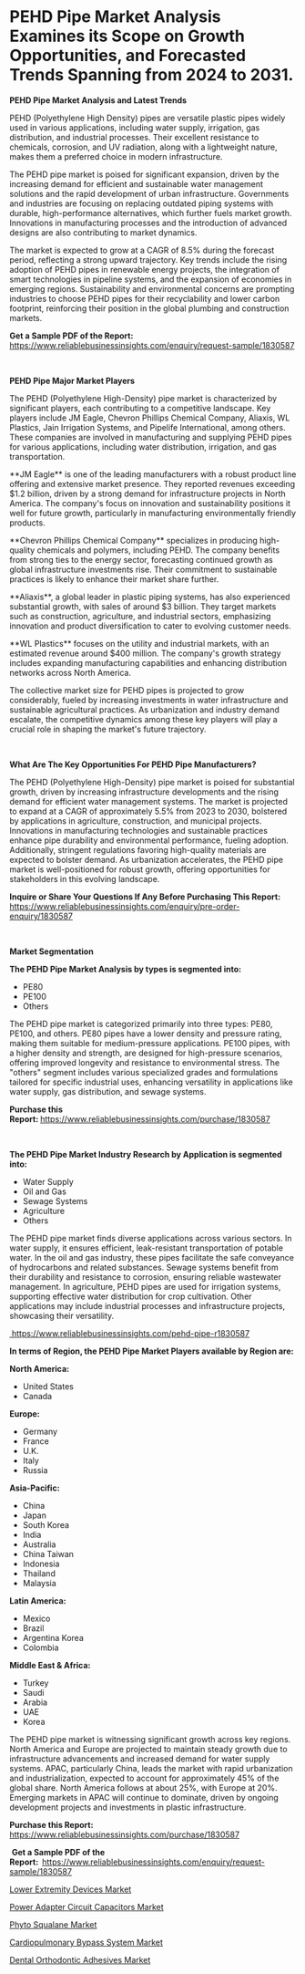 <p><h1>PEHD Pipe Market Analysis Examines its Scope on Growth Opportunities, and Forecasted Trends Spanning from 2024 to 2031.</h1></p><p><strong>PEHD Pipe Market Analysis and Latest Trends</strong></p>
<p><p>PEHD (Polyethylene High Density) pipes are versatile plastic pipes widely used in various applications, including water supply, irrigation, gas distribution, and industrial processes. Their excellent resistance to chemicals, corrosion, and UV radiation, along with a lightweight nature, makes them a preferred choice in modern infrastructure. </p><p>The PEHD pipe market is poised for significant expansion, driven by the increasing demand for efficient and sustainable water management solutions and the rapid development of urban infrastructure. Governments and industries are focusing on replacing outdated piping systems with durable, high-performance alternatives, which further fuels market growth. Innovations in manufacturing processes and the introduction of advanced designs are also contributing to market dynamics. </p><p>The market is expected to grow at a CAGR of 8.5% during the forecast period, reflecting a strong upward trajectory. Key trends include the rising adoption of PEHD pipes in renewable energy projects, the integration of smart technologies in pipeline systems, and the expansion of economies in emerging regions. Sustainability and environmental concerns are prompting industries to choose PEHD pipes for their recyclability and lower carbon footprint, reinforcing their position in the global plumbing and construction markets.</p></p>
<p><strong>Get a Sample PDF of the Report:&nbsp;</strong> <a href="https://www.reliablebusinessinsights.com/enquiry/request-sample/1830587?utm_campaign=75&utm_medium=2&utm_source=Github&utm_content=ia&utm_term=10112024&utm_id=pehd-pipe">https://www.reliablebusinessinsights.com/enquiry/request-sample/1830587</a></p>
<p>&nbsp;</p>
<p><strong>PEHD Pipe Major Market Players</strong></p>
<p><p>The PEHD (Polyethylene High-Density) pipe market is characterized by significant players, each contributing to a competitive landscape. Key players include JM Eagle, Chevron Phillips Chemical Company, Aliaxis, WL Plastics, Jain Irrigation Systems, and Pipelife International, among others. These companies are involved in manufacturing and supplying PEHD pipes for various applications, including water distribution, irrigation, and gas transportation.</p><p>**JM Eagle** is one of the leading manufacturers with a robust product line offering and extensive market presence. They reported revenues exceeding $1.2 billion, driven by a strong demand for infrastructure projects in North America. The company's focus on innovation and sustainability positions it well for future growth, particularly in manufacturing environmentally friendly products.</p><p>**Chevron Phillips Chemical Company** specializes in producing high-quality chemicals and polymers, including PEHD. The company benefits from strong ties to the energy sector, forecasting continued growth as global infrastructure investments rise. Their commitment to sustainable practices is likely to enhance their market share further.</p><p>**Aliaxis**, a global leader in plastic piping systems, has also experienced substantial growth, with sales of around $3 billion. They target markets such as construction, agriculture, and industrial sectors, emphasizing innovation and product diversification to cater to evolving customer needs.</p><p>**WL Plastics** focuses on the utility and industrial markets, with an estimated revenue around $400 million. The company's growth strategy includes expanding manufacturing capabilities and enhancing distribution networks across North America.</p><p>The collective market size for PEHD pipes is projected to grow considerably, fueled by increasing investments in water infrastructure and sustainable agricultural practices. As urbanization and industry demand escalate, the competitive dynamics among these key players will play a crucial role in shaping the market's future trajectory.</p></p>
<p>&nbsp;</p>
<p><strong>What Are The Key Opportunities For PEHD Pipe Manufacturers?</strong></p>
<p><p>The PEHD (Polyethylene High-Density) pipe market is poised for substantial growth, driven by increasing infrastructure developments and the rising demand for efficient water management systems. The market is projected to expand at a CAGR of approximately 5.5% from 2023 to 2030, bolstered by applications in agriculture, construction, and municipal projects. Innovations in manufacturing technologies and sustainable practices enhance pipe durability and environmental performance, fueling adoption. Additionally, stringent regulations favoring high-quality materials are expected to bolster demand. As urbanization accelerates, the PEHD pipe market is well-positioned for robust growth, offering opportunities for stakeholders in this evolving landscape.</p></p>
<p><strong>Inquire or Share Your Questions If Any Before Purchasing This Report:</strong> <a href="https://www.reliablebusinessinsights.com/enquiry/pre-order-enquiry/1830587?utm_campaign=75&utm_medium=2&utm_source=Github&utm_content=ia&utm_term=10112024&utm_id=pehd-pipe">https://www.reliablebusinessinsights.com/enquiry/pre-order-enquiry/1830587</a></p>
<p>&nbsp;</p>
<p><strong>Market Segmentation</strong></p>
<p><strong>The PEHD Pipe Market Analysis by types is segmented into:</strong></p>
<p><ul><li>PE80</li><li>PE100</li><li>Others</li></ul></p>
<p><p>The PEHD pipe market is categorized primarily into three types: PE80, PE100, and others. PE80 pipes have a lower density and pressure rating, making them suitable for medium-pressure applications. PE100 pipes, with a higher density and strength, are designed for high-pressure scenarios, offering improved longevity and resistance to environmental stress. The "others" segment includes various specialized grades and formulations tailored for specific industrial uses, enhancing versatility in applications like water supply, gas distribution, and sewage systems.</p></p>
<p><strong>Purchase this Report:&nbsp;</strong><a href="https://www.reliablebusinessinsights.com/purchase/1830587?utm_campaign=75&utm_medium=2&utm_source=Github&utm_content=ia&utm_term=10112024&utm_id=pehd-pipe">https://www.reliablebusinessinsights.com/purchase/1830587</a></p>
<p>&nbsp;</p>
<p><strong>The PEHD Pipe Market Industry Research by Application is segmented into:</strong></p>
<p><ul><li>Water Supply</li><li>Oil and Gas</li><li>Sewage Systems</li><li>Agriculture</li><li>Others</li></ul></p>
<p><p>The PEHD pipe market finds diverse applications across various sectors. In water supply, it ensures efficient, leak-resistant transportation of potable water. In the oil and gas industry, these pipes facilitate the safe conveyance of hydrocarbons and related substances. Sewage systems benefit from their durability and resistance to corrosion, ensuring reliable wastewater management. In agriculture, PEHD pipes are used for irrigation systems, supporting effective water distribution for crop cultivation. Other applications may include industrial processes and infrastructure projects, showcasing their versatility.</p></p>
<p><a href="https://www.reliablebusinessinsights.com/pehd-pipe-r1830587?utm_campaign=75&utm_medium=2&utm_source=Github&utm_content=ia&utm_term=10112024&utm_id=pehd-pipe">&nbsp;https://www.reliablebusinessinsights.com/pehd-pipe-r1830587</a></p>
<p><strong>In terms of Region, the PEHD Pipe Market Players available by Region are:</strong></p>
<p>
    <p> <strong> North America: </strong>
        <ul>
            <li>United States</li>
            <li>Canada</li>
        </ul>
        </p> 
    <p> <strong> Europe: </strong>
        <ul>
            <li>Germany</li>
            <li>France</li>
            <li>U.K.</li>
            <li>Italy</li>
            <li>Russia</li>
        </ul>
        </p> 
    <p> <strong> Asia-Pacific: </strong>
        <ul>
            <li>China</li>
            <li>Japan</li>
            <li>South Korea</li>
            <li>India</li>
            <li>Australia</li>
            <li>China Taiwan</li>
            <li>Indonesia</li>
            <li>Thailand</li>
            <li>Malaysia</li>
        </ul>
        </p> 
    <p> <strong> Latin America: </strong>
        <ul>
            <li>Mexico</li>
            <li>Brazil</li>
            <li>Argentina Korea</li>
            <li>Colombia</li>
        </ul>
        </p> 
    <p> <strong> Middle East & Africa: </strong>
        <ul>
            <li>Turkey</li>
            <li>Saudi</li>
            <li>Arabia</li>
            <li>UAE</li>
            <li>Korea</li>
        </ul>
    </p>
    </p>
<p><p>The PEHD pipe market is witnessing significant growth across key regions. North America and Europe are projected to maintain steady growth due to infrastructure advancements and increased demand for water supply systems. APAC, particularly China, leads the market with rapid urbanization and industrialization, expected to account for approximately 45% of the global share. North America follows at about 25%, with Europe at 20%. Emerging markets in APAC will continue to dominate, driven by ongoing development projects and investments in plastic infrastructure.</p></p>
<p><strong>Purchase this Report: </strong><a href="https://www.reliablebusinessinsights.com/purchase/1830587?utm_campaign=75&utm_medium=2&utm_source=Github&utm_content=ia&utm_term=10112024&utm_id=pehd-pipe">https://www.reliablebusinessinsights.com/purchase/1830587</a></p>
<p>&nbsp;<strong>Get a Sample PDF of the Report:&nbsp;&nbsp;</strong><a href="https://www.reliablebusinessinsights.com/enquiry/request-sample/1830587?utm_campaign=75&utm_medium=2&utm_source=Github&utm_content=ia&utm_term=10112024&utm_id=pehd-pipe">https://www.reliablebusinessinsights.com/enquiry/request-sample/1830587</a></p>
<p><strong></strong></p>
<p><p><a href="https://issuu.com/reportprime-2/docs/lower-extremity-devices-market-size_a7e001d0175955?utm_campaign=75&utm_medium=2&utm_source=Github&utm_content=ia&utm_term=10112024&utm_id=pehd-pipe">Lower Extremity Devices Market</a></p><p><a href="https://www.linkedin.com/pulse/power-adapter-circuit-capacitors-market-size-status-fiadf?utm_campaign=75&utm_medium=2&utm_source=Github&utm_content=ia&utm_term=10112024&utm_id=pehd-pipe">Power Adapter Circuit Capacitors Market</a></p><p><a href="https://github.com/lmorisekv5e/Market-Research-Report-List-1/blob/main/phyto-squalane-market.md?utm_campaign=75&utm_medium=2&utm_source=Github&utm_content=ia&utm_term=10112024&utm_id=pehd-pipe">Phyto Squalane Market</a></p><p><a href="https://issuu.com/reportprime-2/docs/cardiopulmonary-bypass-system-marke_64cc42160525dc?utm_campaign=75&utm_medium=2&utm_source=Github&utm_content=ia&utm_term=10112024&utm_id=pehd-pipe">Cardiopulmonary Bypass System Market</a></p><p><a href="https://www.linkedin.com/pulse/investing-dental-orthodontic-adhesives-market-trends-na16f?utm_campaign=75&utm_medium=2&utm_source=Github&utm_content=ia&utm_term=10112024&utm_id=pehd-pipe">Dental Orthodontic Adhesives Market</a></p></p>